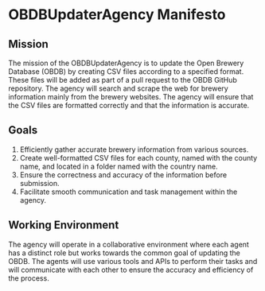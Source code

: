 # OBDBUpdaterAgency Manifesto

## Mission
The mission of the OBDBUpdaterAgency is to update the Open Brewery Database (OBDB) by creating CSV files according to a specified format. 
These files will be added as part of a pull request to the OBDB GitHub repository. 
The agency will search and scrape the web for brewery information mainly from the brewery websites.
The agency will ensure that the CSV files are formatted correctly and that the information is accurate.

## Goals
1. Efficiently gather accurate brewery information from various sources.
2. Create well-formatted CSV files for each county, named with the county name, and located in a folder named with the country name.
3. Ensure the correctness and accuracy of the information before submission.
4. Facilitate smooth communication and task management within the agency.

## Working Environment
The agency will operate in a collaborative environment where each agent has a distinct role but works towards the common goal of updating the OBDB. 
The agents will use various tools and APIs to perform their tasks and will communicate with each other to ensure the accuracy and efficiency of the process.